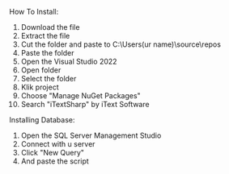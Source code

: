 How To Install:
1. Download the file
2. Extract the file
3. Cut the folder and paste to C:\Users\(ur name)\source\repos
4. Paste the folder
5. Open the Visual Studio 2022
6. Open folder
7. Select the folder
8. Klik project
9. Choose "Manage NuGet Packages"
10. Search "iTextSharp" by iText Software

Installing Database:
1. Open the SQL Server Management Studio
2. Connect with u server
3. Click "New Query"
4. And paste the script 
